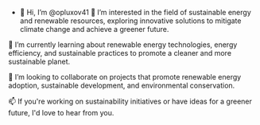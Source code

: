 - 👋 Hi, I’m @opluxov41
👀 I’m interested in the field of sustainable energy and renewable resources, exploring innovative solutions to mitigate climate change and achieve a greener future.

🌱 I’m currently learning about renewable energy technologies, energy efficiency, and sustainable practices to promote a cleaner and more sustainable planet.

💞️ I’m looking to collaborate on projects that promote renewable energy adoption, sustainable development, and environmental conservation.

📫 If you're working on sustainability initiatives or have ideas for a greener future, I'd love to hear from you.

<!---
opluxov41/opluxov41 is a ✨ special ✨ repository because its `README.md` (this file) appears on your GitHub profile.
You can click the Preview link to take a look at your changes.
--->
